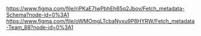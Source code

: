 https://www.figma.com/file/riPKaE7IwPbhEh65q2Jbov/Fetch_metadata-Schema?node-id=0%3A1
https://www.figma.com/file/oWMOmgLTcbaNyxu9P8HYRW/Fetch_metadata-Team_88?node-id=0%3A1

